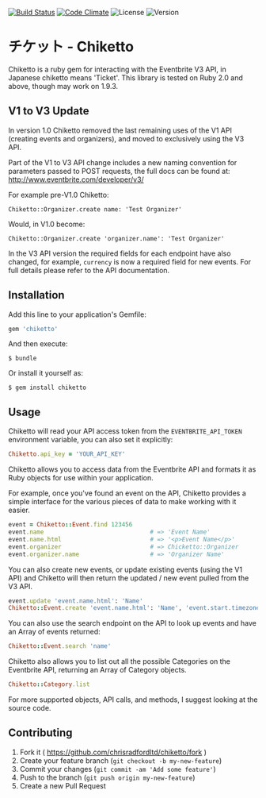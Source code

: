 [![Build Status](https://img.shields.io/travis/chrisradfordltd/chiketto.svg?style=flat-square)](https://travis-ci.org/chrisradfordltd/chiketto)
[![Code Climate](https://img.shields.io/codeclimate/github/chrisradfordltd/chiketto.svg?style=flat-square)](https://codeclimate.com/github/chrisradfordltd/chiketto)
![License](https://img.shields.io/badge/license-MIT-blue.svg?style=flat-square)
![Version](https://img.shields.io/gem/v/chiketto.svg?style=flat-square)

# チケット - Chiketto

Chiketto is a ruby gem for interacting with the Eventbrite V3 API, in Japanese chiketto means 'Ticket'. This library is tested on Ruby 2.0 and above, though may work on 1.9.3.

## V1 to V3 Update

In version 1.0 Chiketto removed the last remaining uses of the V1 API (creating events and organizers), and moved to exclusively using the V3 API.

Part of the V1 to V3 API change includes a new naming convention for parameters passed to POST requests, the full docs can be found at: http://www.eventbrite.com/developer/v3/

For example pre-V1.0 Chiketto:

```
Chiketto::Organizer.create name: 'Test Organizer'
```

Would, in V1.0 become:

```
Chiketto::Organizer.create 'organizer.name': 'Test Organizer'
```

In the V3 API version the required fields for each endpoint have also changed, for example, `currency` is now a required field for new events. For full details please refer to the API documentation.

## Installation

Add this line to your application's Gemfile:

```ruby
gem 'chiketto'
```

And then execute:

```
$ bundle
```

Or install it yourself as:

```
$ gem install chiketto
```

## Usage

Chiketto will read your API access token from the `EVENTBRITE_API_TOKEN` environment variable, you can also set it explicitly:

```ruby
Chiketto.api_key = 'YOUR_API_KEY'
```

Chiketto allows you to access data from the Eventbrite API and formats it as Ruby objects for use within your application.

For example, once you've found an event on the API, Chiketto provides a simple interface for the various pieces of data to make working with it easier.

```ruby
event = Chiketto::Event.find 123456
event.name                              # => 'Event Name'
event.name.html                         # => '<p>Event Name</p>'
event.organizer                         # => Chicketto::Organizer
event.organizer.name                    # => 'Organizer Name'
```

You can also create new events, or update existing events (using the V1 API) and Chiketto will then return the updated / new event pulled from the V3 API.

```ruby
event.update 'event.name.html': 'Name'
Chiketto::Event.create 'event.name.html': 'Name', 'event.start.timezone': 'Europe/London', 'event.start.utc': …, 'event.end.utc': …, 'event.end.timezone': …, 'event.currency': 'GBP'
```

You can also use the search endpoint on the API to look up events and have an Array of events returned:

```ruby
Chiketto::Event.search 'name'
```

Chiketto also allows you to list out all the possible Categories on the Eventbrite API, returning an Array of Category objects.

```ruby
Chiketto::Category.list
```

For more supported objects, API calls, and methods, I suggest looking at the source code.

## Contributing

1. Fork it ( https://github.com/chrisradfordltd/chiketto/fork )
2. Create your feature branch (`git checkout -b my-new-feature`)
3. Commit your changes (`git commit -am 'Add some feature'`)
4. Push to the branch (`git push origin my-new-feature`)
5. Create a new Pull Request
